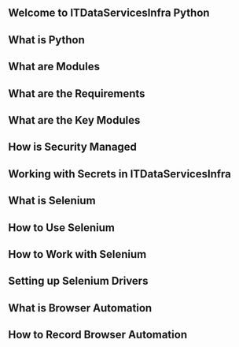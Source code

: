 ## Welcome to ITDataServicesInfra Python

## What is Python

## What are Modules

## What are the Requirements

## What are the Key Modules

## How is Security Managed

## Working with Secrets in ITDataServicesInfra

## What is Selenium

## How to Use Selenium

## How to Work with Selenium

## Setting up Selenium Drivers

## What is Browser Automation

## How to Record Browser Automation

